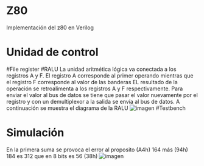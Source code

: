 # Z80
Implementación del z80 en Verilog
# Unidad de control

#File register
#RALU
 La unidad aritmética lógica va conectada a los registros A y F. El registro A corresponde al primer operando mientras que el registro F corresponde al valor de las banderas
 EL resultado de la operación se retroalimenta a los registros A y F respectivamente. Para enviar el valor al bus de datos se tiene que pasar el valor nuevamente por el registro y con un demultiplexor a la salida se envía al bus de datos. A continuación se muestra el diagrama de la RALU
 ![imagen](https://user-images.githubusercontent.com/117603745/204168525-1379319e-1123-443b-9164-cb5d86a4cec3.png)
#Testbench

# Simulación
En la primera suma se provoca el error al proposito (A4h) 164 más (94h) 184 es 312 que en 8 bits es 56 (38h)
![imagen](https://user-images.githubusercontent.com/117603745/201577391-dc2cde70-e3f4-49ae-ab60-abc5fda9744d.png)


